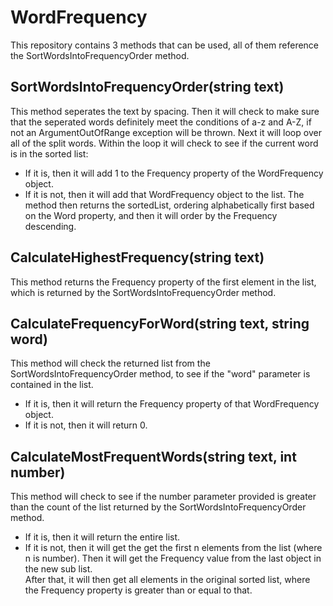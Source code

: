 # WordFrequency

This repository contains 3 methods that can be used, all of them reference the SortWordsIntoFrequencyOrder method.

## SortWordsIntoFrequencyOrder(string text)

This method seperates the text by spacing.
Then it will check to make sure that the seperated words definitely meet the conditions of a-z and A-Z, if not an ArgumentOutOfRange exception will be thrown.
Next it will loop over all of the split words.
Within the loop it will check to see if the current word is in the sorted list:
- If it is, then it will add 1 to the Frequency property of the WordFrequency object.
- If it is not, then it will add that WordFrequency object to the list.
The method then returns the sortedList, ordering alphabetically first based on the Word property, and then it will order by the Frequency descending.

## CalculateHighestFrequency(string text)

This method returns the Frequency property of the first element in the list, which is returned by the SortWordsIntoFrequencyOrder method.

## CalculateFrequencyForWord(string text, string word)

This method will check the returned list from the SortWordsIntoFrequencyOrder method, to see if the "word" parameter is contained in the list.
- If it is, then it will return the Frequency property of that WordFrequency object.
- If it is not, then it will return 0.

## CalculateMostFrequentWords(string text, int number)

This method will check to see if the number parameter provided is greater than the count of the list returned by the SortWordsIntoFrequencyOrder method.
- If it is, then it will return the entire list.
- If it is not, then it will get the get the first n elements from the list (where n is number).
  Then it will get the Frequency value from the last object in the new sub list.	
  After that, it will then get all elements in the original sorted list, where the Frequency property is greater than or equal to that.